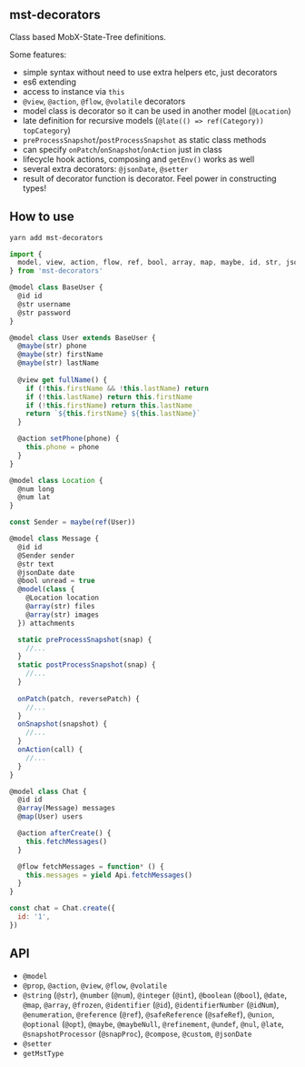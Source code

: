 ## mst-decorators

Class based MobX-State-Tree definitions.

Some features:
- simple syntax without need to use extra helpers etc, just decorators
- es6 extending
- access to instance via `this`
- `@view`, `@action`, `@flow`, `@volatile` decorators
- model class is decorator so it can be used in another model (`@Location`)
- late definition for recursive models (`@late(() => ref(Category)) topCategory`)
- `preProcessSnapshot`/`postProcessSnapshot` as static class methods
- can specify `onPatch`/`onSnapshot`/`onAction` just in class
- lifecycle hook actions, composing and `getEnv()` works as well
- several extra decorators: `@jsonDate`, `@setter`
- result of decorator function is decorator. Feel power in constructing types!

## How to use

```bash
yarn add mst-decorators
```

```js
import {
  model, view, action, flow, ref, bool, array, map, maybe, id, str, jsonDate,
} from 'mst-decorators'

@model class BaseUser {
  @id id
  @str username
  @str password
}

@model class User extends BaseUser {
  @maybe(str) phone
  @maybe(str) firstName
  @maybe(str) lastName
  
  @view get fullName() {
    if (!this.firstName && !this.lastName) return
    if (!this.lastName) return this.firstName
    if (!this.firstName) return this.lastName
    return `${this.firstName} ${this.lastName}`
  }

  @action setPhone(phone) {
    this.phone = phone
  }
}

@model class Location {
  @num long
  @num lat
}

const Sender = maybe(ref(User))

@model class Message {
  @id id
  @Sender sender
  @str text
  @jsonDate date
  @bool unread = true
  @model(class {
    @Location location
    @array(str) files
    @array(str) images
  }) attachments

  static preProcessSnapshot(snap) {
    //...
  }
  static postProcessSnapshot(snap) {
    //...
  }
  
  onPatch(patch, reversePatch) {
    //...
  }
  onSnapshot(snapshot) {
    //...
  }
  onAction(call) {
    //...
  }
}

@model class Chat {
  @id id
  @array(Message) messages
  @map(User) users

  @action afterCreate() {
    this.fetchMessages()
  }

  @flow fetchMessages = function* () {
    this.messages = yield Api.fetchMessages()
  }
}

const chat = Chat.create({
  id: '1',
})
```

## API

- `@model`
- `@prop`, `@action`, `@view`, `@flow`, `@volatile`
- `@string` (`@str`), `@number` (`@num`), `@integer` (`@int`),
`@boolean` (`@bool`), `@date`, `@map`, `@array`, `@frozen`,
`@identifier` (`@id`), `@identifierNumber` (`@idNum`), `@enumeration`,
`@reference` (`@ref`), `@safeReference` (`@safeRef`), `@union`,
`@optional` (`@opt`), `@maybe`, `@maybeNull`, `@refinement`, `@undef`, `@nul`,
`@late`, `@snapshotProcessor` (`@snapProc`), `@compose`, `@custom`, `@jsonDate`
- `@setter`
- `getMstType`
